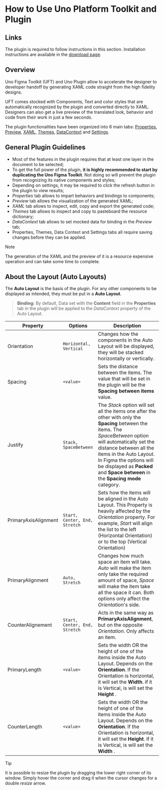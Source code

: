 # How to Use Uno Platform Toolkit and Plugin

## Links

The plugin is required to follow instructions in this section. Installation instructions are available in the [download page](../../download.md).

## Overview

Uno Figma Toolkit (UFT) and Uno Plugin allow to accelerate the designer to developer handoff by generating XAML code straight from the high fidelity designs.

UFT comes stocked with Components, Text and color styles that are automatically recognized by the plugin and converted directly to XAML. Designers can also get a live preview of the translated look, behavior and code from their work in just a few seconds.

The plugin functionalities have been organized into 6 main tabs: [Properties](properties-tab.md), [Preview](preview-tab.md), [XAML](xaml-tab.md), [Themes](themes-tab.md), [DataContext](datacontext-tab.md) and [Settings](settings-tab.md).

## General Plugin Guidelines

- Most of the features in the plugin requires that at least one layer in the document to be selected;
- To get the full power of the plugin, **it is highly recommended to start by duplicating the Uno Figma Toolkit**. Not doing so will prevent the plugin from recognizing its native components and styles;
- Depending on settings, it may be required to click the refresh button in the plugin to view results;
- *Properties* tab allows to impart behaviors and bindings to components;
- *Preview* tab allows the visualization of the generated XAML;
- *XAML* tab allows to inspect, edit, copy and export the generated code;
- *Themes* tab allows to inspect and copy to pasteboard the resource dictionary;
- *DataContext* tab allows to set mocked data for binding in the *Preview* tab;
- Properties, Themes, Data Context and Settings tabs all require saving changes before they can be applied.

> [!NOTE]
> The generation of the XAML and the preview of it is a resource expensive operation and can take some time to complete.

## About the Layout (Auto Layouts)

The **Auto Layout** is the basis of the plugin. For any other components to be displayed as intended, they must be put in a **Auto Layout**.

> **Binding:** By default, Data set with the **Content** field in the **Properties** tab in the plugin will be applied to the *DataContext* property of the Auto Layout.



| Property             | Options                       | Description                                                  |
| -------------------- | ----------------------------- | ------------------------------------------------------------ |
| Orientation          | `Horizontal, Vertical`        | Changes how the components in the Auto Layout will be displayed, they will be stacked horizontally or vertically. |
| Spacing              | `<value>`                     | Sets the distance between the items. The value that will be set in the plugin will be the **Spacing between items** value. |
| Justify              | `Stack, SpaceBetween`         | The *Stack* option will set all the items one after the other with only the **Spacing** between the items. The *SpaceBetween* option will automatically set the distance between all the items in the Auto Layout. In Figma the options will be displayed as **Packed** and **Space between** in the **Spacing mode** category. |
| PrimaryAxisAlignment | `Start, Center, End, Stretch` | Sets how the items will be aligned in the Auto Layout. This Property is heavily affected by the *Orientation* property. For example, *Start* will align the list to the left (Horizontal Orientation) or to the top (Vertical Orientation) |
| PrimaryAlignment     | `Auto, Stretch`               | Changes how much space an item will take. *Auto* will make the item only take the required amount of space, *Space* will make the item take all the space it can. Both options only affect the *Orientation*'s side. |
| CounterAlignement    | `Start, Center, End, Stretch` | Acts in the same way as **PrimaryAxisAlignment**, but on the opposite *Orientation*. Only affects an item. |
| PrimaryLength        | `<value>`                     | Sets the width OR the height of one of the items inside the Auto Layout. Depends on the **Orientation**. If the Orientation is horizontal, it will set the **Width**. if it is Vertical, is will set the **Height** . |
| CounterLength        | `<value>`                     | Sets the width OR the height of one of the items inside the Auto Layout. Depends on the **Orientation**. If the Orientation is horizontal, it will set the **Height**. if it is Vertical, is will set the **Width** . |


> [!TIP]
> It is possible to resize the plugin by dragging the lower right corner of its window. Simply hover the corner and drag it when the cursor changes for a double *resize* arrow.

